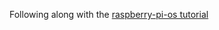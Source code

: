 Following along with the [raspberry-pi-os tutorial](https://s-matyukevich.github.io/raspberry-pi-os/)
